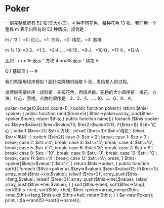 # Poker
一副完整纸牌有 52 张(无大小王)，4 种不同花色，每种花色 13 张。我们用一个整数 m 表示出所有的 52 种情况，规则是：

m / 13： =0: 红心，=1: 方块，=2: 梅花，=3: 黑桃

m % 13: =0:2，=1:3，=2:4 .... =8:10，=9:J，=10:Q，=11: K，=12:A

比如：m = 15 表示：方块 4 m=38 表示：梅花 A

Q:( 基础项 ) -- #

我们希望用程序模拟 1 副扑克牌随机抽取 5 张，发给某人的过程。

发牌后需要排序：规则是：先按花色，再按点数。花色的大小顺序是：梅花、方块、红心、黑桃。点数的顺序是：2、3、4、…. 10、J、Q、K、A。
<?php
class Poker{
    private $poker;
    private $xin=array();
    private $fang=array();
    private $mei=array();
    private $hei=array();
    function __construct($card_count=52){
        $this->poker=range(0,$card_count-1);
    }
    public function poker(){
        return $this->poker;
    }

    public function rand($num=5){
        $this->poker=array_rand($this->poker,$num);
        return $this;
    }

    public function name(){
        foreach ($this->poker as $key=>$value){
            $res=$value/13;
            $res2=$value%13;
            if($res<1){
                $str='红心';
            }elseif ($res<2){
                $str='方块';
            }elseif ($res<3){
                $str='梅花';
            }else{
                $str='黑桃';
            }

            switch ($res2){
                case 0:
                    $str.='2';
                    break;
                case 1:
                    $str.='3';
                    break;
                case 2:
                    $str.='4';
                    break;
                case 3:
                    $str.='5';
                    break;
                case 4:
                    $str.='6';
                    break;
                case 5:
                    $str.='7';
                    break;
                case 6:
                    $str.='8';
                    break;
                case 7:
                    $str.='9';
                    break;
                case 8:
                    $str.='10';
                    break;
                case 9:
                    $str.='J';
                    break;
                case 10:
                    $str.='Q';
                    break;
                case 11:
                    $str.='K';
                    break;
                case 12:
                    $str.='A';
                    break;

            }
            $this->poker[$key]=$value.'('.$str.')';
        }
        return $this->poker;
    }

    public function sort(){
        foreach ($this->poker as $key=>$value){
            $res=$value/13;

            if($res<1){
                array_push($this->xin,$value);
            }elseif ($res<2){
                array_push($this->fang,$value);
            }elseif ($res<3){
                array_push($this->mei,$value);
            }else{
                array_push($this->hei,$value);
            }
        }
        sort($this->mei);
        sort($this->fang);
        sort($this->xin);
        sort($this->hei);
        $this->poker=array_merge($this->mei,$this->fang,$this->xin,$this->hei);
        return $this;
    }
}

$a=new Poker();
print_r($a->rand(5)->sort()->name());
